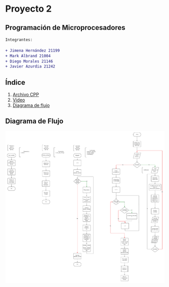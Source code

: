 # Proyecto 2 
## Programación de Microprocesadores 

```diff
Integrantes:
 
+ Jimena Hernández 21199
+ Mark Albrand 21004
+ Diego Morales 21146
+ Javier Azurdia 21242
```

## Índice
1. [Archivo CPP](https://github.com/Kojimena/Proyecto2_MP/blob/main/main.cpp)
2. [Video](https://drive.google.com/file/d/1CZOnq6euxaovaHErmzEW6FeuFyzdBS0O/view?usp=sharing)
3. [Diagrama de flujo](https://github.com/Kojimena/Proyecto2_MP/blob/main/Proyecto_2_Microprocesadores.png)

## Diagrama de Flujo
<div align="center">
	<img src="https://github.com/Kojimena/Proyecto2_MP/blob/main/Proyecto_2_Microprocesadores.png" width="800">
</div>






 
